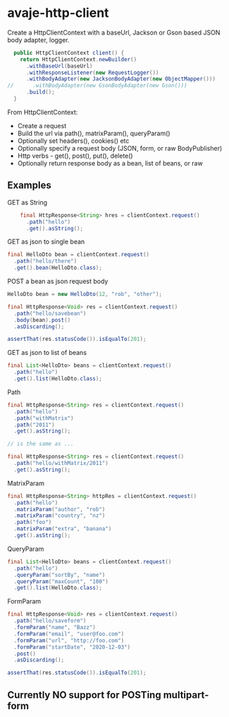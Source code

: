 # avaje-http-client

Create a HttpClientContext with a baseUrl, Jackson or Gson based JSON
 body adapter, logger.

```java
  public HttpClientContext client() {
    return HttpClientContext.newBuilder()
      .withBaseUrl(baseUrl)
      .withResponseListener(new RequestLogger())
      .withBodyAdapter(new JacksonBodyAdapter(new ObjectMapper()))
//      .withBodyAdapter(new GsonBodyAdapter(new Gson()))
      .build();
  }

```

From HttpClientContext:
 - Create a request
 - Build the url via path(), matrixParam(), queryParam()
 - Optionally set headers(), cookies() etc
 - Optionally specify a request body (JSON, form, or raw BodyPublisher)
 - Http verbs - get(), post(), put(), delete()
 - Optionally return response body as a bean, list of beans, or raw

## Examples

GET as String
```java
    final HttpResponse<String> hres = clientContext.request()
      .path("hello")
      .get().asString();

```

GET as json to single bean
```java
final HelloDto bean = clientContext.request()
  .path("hello/there")
  .get().bean(HelloDto.class);
```

POST a bean as json request body
```java
HelloDto bean = new HelloDto(12, "rob", "other");

final HttpResponse<Void> res = clientContext.request()
  .path("hello/savebean")
  .body(bean).post()
  .asDiscarding();

assertThat(res.statusCode()).isEqualTo(201);

```

GET as json to list of beans
```java
final List<HelloDto> beans = clientContext.request()
  .path("hello")
  .get().list(HelloDto.class);
```

Path
```java
final HttpResponse<String> res = clientContext.request()
  .path("hello")
  .path("withMatrix")
  .path("2011")
  .get().asString();

// is the same as ...

final HttpResponse<String> res = clientContext.request()
  .path("hello/withMatrix/2011")
  .get().asString();
```

MatrixParam
```java
final HttpResponse<String> httpRes = clientContext.request()
  .path("hello")
  .matrixParam("author", "rob")
  .matrixParam("country", "nz")
  .path("foo")
  .matrixParam("extra", "banana")
  .get().asString();
```

QueryParam
```java
final List<HelloDto> beans = clientContext.request()
  .path("hello")
  .queryParam("sortBy", "name")
  .queryParam("maxCount", "100")
  .get().list(HelloDto.class);
```

FormParam
```java
final HttpResponse<Void> res = clientContext.request()
  .path("hello/saveform")
  .formParam("name", "Bazz")
  .formParam("email", "user@foo.com")
  .formParam("url", "http://foo.com")
  .formParam("startDate", "2020-12-03")
  .post()
  .asDiscarding();

assertThat(res.statusCode()).isEqualTo(201);
```

## Currently NO support for POSTing multipart-form

